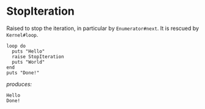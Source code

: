 # StopIteration

Raised to stop the iteration, in particular by `Enumerator#next`. It is rescued
by `Kernel#loop`.

    loop do
      puts "Hello"
      raise StopIteration
      puts "World"
    end
    puts "Done!"

*produces:*

    Hello
    Done!